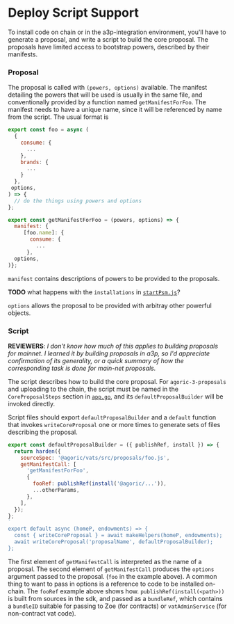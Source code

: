 # Deploy Script Support

To install code on chain or in the a3p-integration environment, you'll have to
generate a proposal, and write a script to build the core proposal. The
proposals have limited access to bootstrap powers, described by their manifests.


### Proposal

The proposal is called with `(powers, options)` available. The manifest
detailing the powers that will be used is usually in the same file, and
conventionally provided by a function named `getManifestForFoo`. The manifest
needs to have a unique name, since it will be referenced by name from the script.
The usual format is
```js
export const foo = async (
  {
    consume: {
      ...
    },
    brands: {
      ...
    }
  },
 options,
) => {
  // do the things using powers and options
};

export const getManifestForFoo = (powers, options) => {
  manifest: {
     [foo.name]: {
       consume: {
         ...
      },
  options,
)};
```

`manifest` contains descriptions of powers to be provided to the proposals.

**TODO**  what happens with the `installations` in [`startPsm.js`](https://github.com/Agoric/agoric-sdk/blob/b13743a2cccf0cb63a412b54384435596d4e81ea/packages/inter-protocol/src/proposals/startPSM.js#L496)?

`options` allows the proposal to be provided with arbitray other powerful
objects.

### Script


**REVIEWERS**: _I don't know how much of this applies to building proposals for
mainnet. I learned it by building proposals in a3p, so I'd appreciate
confirmation of its generality, or a quick summary of how the corresponding task
is done for main-net proposals._


The script describes how to build the core proposal. For
`agoric-3-proposals` and uploading to the chain, the script must be named in the
`CoreProposalSteps` section in
[`app.go`](https://github.com/Agoric/agoric-sdk/blob/b13743a2cccf0cb63a412b54384435596d4e81ea/golang/cosmos/app/app.go#L881),
and its `defaultProposalBuilder` will be invoked
directly.

Script files should export `defaultProposalBuilder` and a `default` function
that invokes `writeCoreProposal` one or more times to generate sets of files
describing the proposal.

```js
export const defaultProposalBuilder = ({ publishRef, install }) => {
  return harden({
    sourceSpec: '@agoric/vats/src/proposals/foo.js',
    getManifestCall: [
      'getManifestForFoo',
      {
        fooRef: publishRef(install('@agoric/...')),
        ...otherParams,
      },
    ],
  });
};
`
export default async (homeP, endowments) => {
  const { writeCoreProposal } = await makeHelpers(homeP, endowments);
  await writeCoreProposal('proposalName', defaultProposalBuilder);
};
```

The first element of `getManifestCall` is interpreted as the name of a proposal.
The second element of `getManifestCall` produces the `options` argument passed
to the proposal. (`foo` in the example above). A common thing to want to pass in
options is a reference to code to be installed on-chain. The `fooRef` example
above shows how. `publishRef(install(<path>))` is built from sources in the
sdk, and passed as a `bundleRef`, which contains a `bundleID` suitable for
passing to Zoe (for contracts) or `vatAdminService` (for non-contract vat code).

